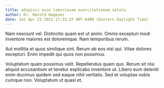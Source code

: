 ```yaml
---
title: adipisci esse laboriosam exercitationem soluta
author: Dr. Harold Hagenes
date: Sat Apr 23 2022 17:15:27 GMT-0400 (Eastern Daylight Time)
---
```

Nam nesciunt vel. Distinctio quam est ut animi. Omnis excepturi modi inventore maiores est doloremque. Nam temporibus rerum.

 Aut mollitia et quos similique sint. Rerum ab eos nisi qui. Vitae dolores excepturi. Enim impedit qui quos non possimus.

 Voluptatum quam possimus velit. Repellendus quam quo. Rerum sit nisi aliquid accusantium et tenetur explicabo inventore ut. Libero eum deleniti enim ducimus quidem sed eaque nihil veritatis. Sed et voluptas nobis cumque non. Voluptatum ut quasi et.